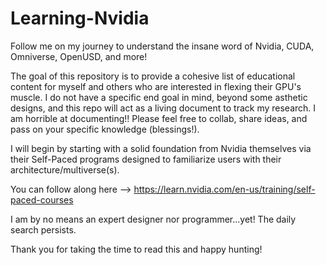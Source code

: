 # Learning-Nvidia
Follow me on my journey to understand the insane word of Nvidia, CUDA, Omniverse, OpenUSD, and more!

The goal of this repository is to provide a cohesive list of educational content for myself and others who are interested in flexing their GPU's muscle. I do not have a specific end goal in mind, beyond some asthetic designs, and this repo will act as a living document to track my research. I am horrible at documenting!! Please feel free to collab, share ideas, and pass on your specific knowledge (blessings!). 


I will begin by starting with a solid foundation from Nvidia themselves via their Self-Paced programs designed to familiarize users with their architecture/multiverse(s). 

You can follow along here --> <a>https://learn.nvidia.com/en-us/training/self-paced-courses</a>

I am by no means an expert designer nor programmer...yet! The daily search persists. 

Thank you for taking the time to read this and happy hunting!
